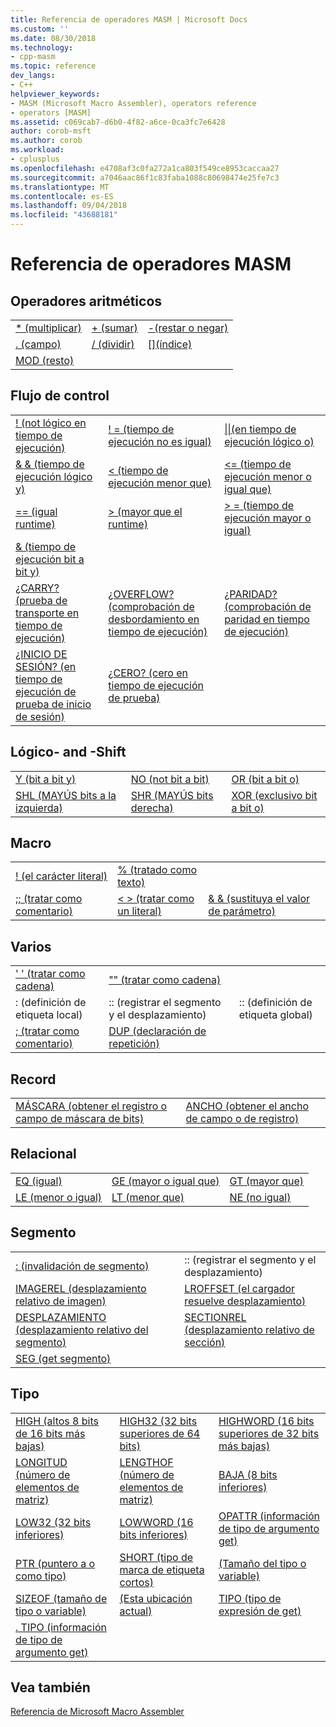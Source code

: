 ```yaml
---
title: Referencia de operadores MASM | Microsoft Docs
ms.custom: ''
ms.date: 08/30/2018
ms.technology:
- cpp-masm
ms.topic: reference
dev_langs:
- C++
helpviewer_keywords:
- MASM (Microsoft Macro Assembler), operators reference
- operators [MASM]
ms.assetid: c069cab7-d6b0-4f82-a6ce-0ca3fc7e6428
author: corob-msft
ms.author: corob
ms.workload:
- cplusplus
ms.openlocfilehash: e4708af3c0fa272a1ca803f549ce8953caccaa27
ms.sourcegitcommit: a7046aac86f1c83faba1088c80698474e25fe7c3
ms.translationtype: MT
ms.contentlocale: es-ES
ms.lasthandoff: 09/04/2018
ms.locfileid: "43688181"
---
```

# <a name="masm-operators-reference"></a>Referencia de operadores MASM

## <a name="arithmetic"></a>Operadores aritméticos

||||
|-|-|-|
|[* (multiplicar)](operator-multiply.md)|[+ (sumar)](operator-add.md)|[-(restar o negar)](operator-subtract-2.md)|
|[. (campo)](operator-dot.md)|[/ (dividir)](operator-subtract-1.md)|[&#91;&#93;(índice)](operator-brackets.md)|
|[MOD (resto)](operator-mod.md)|||

## <a name="control-flow"></a>Flujo de control

||||
|-|-|-|
|[! (not lógico en tiempo de ejecución)](operator-logical-not-masm-run-time.md)|[! = (tiempo de ejecución no es igual)](operator-not-equal-masm.md)|[&#124;&#124;(en tiempo de ejecución lógico o)](operator-logical-or.md)|
|[& & (tiempo de ejecución lógico y)](operator-logical-and-masm-run-time.md)|[< (tiempo de ejecución menor que)](operator-less-than-masm-run-time.md)|[\<= (tiempo de ejecución menor o igual que)](operator-less-or-equal-masm-run-time.md)|
|[== (igual runtime)](operator-equal-masm-run-time.md)|[> (mayor que el runtime)](operator-greater-than-masm-run-time.md)|[> = (tiempo de ejecución mayor o igual)](operator-greater-or-equal-masm-run-time.md)|
|[& (tiempo de ejecución bit a bit y)](operator-bitwise-and.md)|||
|[¿CARRY? (prueba de transporte en tiempo de ejecución)](operator-carry-q.md)|[¿OVERFLOW? (comprobación de desbordamiento en tiempo de ejecución)](operator-overflow-q.md)|[¿PARIDAD? (comprobación de paridad en tiempo de ejecución)](operator-parity-q.md)|
|[¿INICIO DE SESIÓN? (en tiempo de ejecución de prueba de inicio de sesión)](operator-sign-q.md)|[¿CERO? (cero en tiempo de ejecución de prueba)](operator-zero-q.md)||

## <a name="logical-and-shift"></a>Lógico- and -Shift

||||
|-|-|-|
|[Y (bit a bit y)](operator-and.md)|[NO (not bit a bit)](operator-not.md)|[OR (bit a bit o)](operator-or.md)|
|[SHL (MAYÚS bits a la izquierda)](operator-shl.md)|[SHR (MAYÚS bits derecha)](operator-shr.md)|[XOR (exclusivo bit a bit o)](operator-xor.md)|

## <a name="macro"></a>Macro

||||
|-|-|-|
|[! (el carácter literal)](operator-logical-not-masm.md)|[% (tratado como texto)](operator-percent.md)||
|[;; (tratar como comentario)](operator-semicolons.md)|[&lt; &gt; (tratar como un literal)](operator-literal.md)|[& & (sustituya el valor de parámetro)](operator-logical-and-masm.md)|

## <a name="miscellaneous"></a>Varios

||||
|-|-|-|
|[' ' (tratar como cadena)](operator-single-quote.md)|["" (tratar como cadena)](operator-double-quote.md)||
|: (definición de etiqueta local)|:: (registrar el segmento y el desplazamiento)|:: (definición de etiqueta global)|
|[; (tratar como comentario)](operator-semicolon.md)|[DUP (declaración de repetición)](operator-dup.md)||

## <a name="record"></a>Record

|||
|-|-|
|[MÁSCARA (obtener el registro o campo de máscara de bits)](operator-mask.md)|[ANCHO (obtener el ancho de campo o de registro)](operator-width.md)|

## <a name="relational"></a>Relacional

||||
|-|-|-|
|[EQ (igual)](operator-eq.md)|[GE (mayor o igual que)](operator-ge.md)|[GT (mayor que)](operator-gt.md)|
|[LE (menor o igual)](operator-le.md)|[LT (menor que)](operator-lt.md)|[NE (no igual)](operator-ne.md)|

## <a name="segment"></a>Segmento

|||
|-|-|
|[: (invalidación de segmento)](operator-colon.md)|:: (registrar el segmento y el desplazamiento)|
|[IMAGEREL (desplazamiento relativo de imagen)](operator-imagerel.md)|[LROFFSET (el cargador resuelve desplazamiento)](operator-lroffset.md)|
|[DESPLAZAMIENTO (desplazamiento relativo del segmento)](operator-offset.md)|[SECTIONREL (desplazamiento relativo de sección)](operator-sectionrel.md)|
|[SEG (get segmento)](operator-seg.md)||

## <a name="type"></a>Tipo

||||
|-|-|-|
|[HIGH (altos 8 bits de 16 bits más bajas)](operator-high.md)|[HIGH32 (32 bits superiores de 64 bits)](operator-high32.md)|[HIGHWORD (16 bits superiores de 32 bits más bajas)](operator-highword.md)|
|[LONGITUD (número de elementos de matriz)](operator-length.md)|[LENGTHOF (número de elementos de matriz)](operator-lengthof.md)|[BAJA (8 bits inferiores)](operator-low.md)|
|[LOW32 (32 bits inferiores)](operator-low32.md)|[LOWWORD (16 bits inferiores)](operator-lowword.md)|[OPATTR (información de tipo de argumento get)](operator-opattr.md)|
|[PTR (puntero a o como tipo)](operator-ptr.md)|[SHORT (tipo de marca de etiqueta cortos)](operator-short.md)|[(Tamaño del tipo o variable)](operator-size.md)|
|[SIZEOF (tamaño de tipo o variable)](operator-sizeof.md)|[(Esta ubicación actual)](operator-this.md)|[TIPO (tipo de expresión de get)](operator-type.md)|
|[. TIPO (información de tipo de argumento get)](operator-dot-type.md)|||

## <a name="see-also"></a>Vea también

[Referencia de Microsoft Macro Assembler](microsoft-macro-assembler-reference.md)<br/>